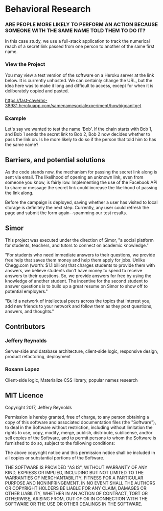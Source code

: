 # Behavioral Research
### ARE PEOPLE MORE LIKELY TO PERFORM AN ACTION BECAUSE SOMEONE WITH THE SAME NAME TOLD THEM TO DO IT?

In this case study, we use a full-stack application to track the numerical reach of a secret link passed from one person to another of the same first name.

### View the Project

You may view a test version of the software on a Heroku server at the link below. It is currently unhosted. We can certainly change the URL, but the idea here was to make it long and difficult to access, except for when it is deliberately copied and pasted.

https://fast-caverns-38981.herokuapp.com/samenamesocialexperiment/howbigcanitget

### Example

Let's say we wanted to test the name 'Bob'. If the chain starts with Bob 1, and Bob 1 sends the secret link to Bob 2, Bob 2 now decides whether to pass the link on. Is he more likely to do so if the person that told him to has the same name?

## Barriers, and potential solutions

As the code stands now, the mechanism for passing the secret link along is sent via email. The likelihood of opening an unknown link, even from someone you know, is fairly low. Implementing the use of the Facebook API to share or message the secret link could increase the likelihood of passing the link along. 

Before the campaign is deployed, saving whether a user has visited to local storage is definitely the next step. Currently, any user could refresh the page and submit the form again--spamming our test results.

## Simor
This project was executed under the direction of Simor, "a social platform for students, teachers, and tutors to connect on academic knowledge."

"For students who need immediate answers to their questions, we provide free help that saves them money and help them apply for jobs. Unlike Chegg.com (worth: $1.1 billion) that charges students to provide them with answers, we believe students don't have money to spend to receive answers to their questions. So, we provide answers for free by using the knowledge of another student. The incentive for the second student to answer questions is to build up a great resume on Simor to show off to potential employers."

"Build a network of intellectual peers across the topics that interest you, add new friends to your network and follow them as they post questions, answers, and thoughts."

## Contributors
### Jeffery Reynolds
Server-side and database architecture, client-side logic, responsive design, product refactoring, deployment
### Roxann Lopez
Client-side logic, Materialize CSS library, popular names research

## MIT Licence
Copyright 2017, Jeffery Reynolds

Permission is hereby granted, free of charge, to any person obtaining a copy of this software and associated documentation files (the "Software"), to deal in the Software without restriction, including without limitation the rights to use, copy, modify, merge, publish, distribute, sublicense, and/or sell copies of the Software, and to permit persons to whom the Software is furnished to do so, subject to the following conditions:

The above copyright notice and this permission notice shall be included in all copies or substantial portions of the Software.

THE SOFTWARE IS PROVIDED "AS IS", WITHOUT WARRANTY OF ANY KIND, EXPRESS OR IMPLIED, INCLUDING BUT NOT LIMITED TO THE WARRANTIES OF MERCHANTABILITY, FITNESS FOR A PARTICULAR PURPOSE AND NONINFRINGEMENT. IN NO EVENT SHALL THE AUTHORS OR COPYRIGHT HOLDERS BE LIABLE FOR ANY CLAIM, DAMAGES OR OTHER LIABILITY, WHETHER IN AN ACTION OF CONTRACT, TORT OR OTHERWISE, ARISING FROM, OUT OF OR IN CONNECTION WITH THE SOFTWARE OR THE USE OR OTHER DEALINGS IN THE SOFTWARE.